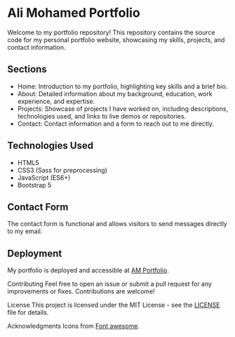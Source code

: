# Ali Mohamed Portfolio
Welcome to my portfolio repository! This repository contains the source code for my personal portfolio website, showcasing my skills, projects, and contact information.

## Sections
- Home: Introduction to my portfolio, highlighting key skills and a brief bio.
- About: Detailed information about my background, education, work experience, and expertise.
- Projects: Showcase of projects I have worked on, including descriptions, technologies used, and links to live demos or repositories.
- Contact: Contact information and a form to reach out to me directly.
## Technologies Used
- HTML5
- CSS3 (Sass for preprocessing)
- JavaScript (ES6+)
- Bootstrap 5

## Contact Form
The contact form is functional and allows visitors to send messages directly to my email.

## Deployment
My portfolio is deployed and accessible at [AM Portfolio](https://github.com/AliSaadOthman/AM_Portfolio).

Contributing
Feel free to open an issue or submit a pull request for any improvements or fixes. Contributions are welcome!

License
This project is licensed under the MIT License - see the [LICENSE](./LICENSE)
 file for details.

Acknowledgments
Icons from [Font awesome](https://fontawesome.com/).
